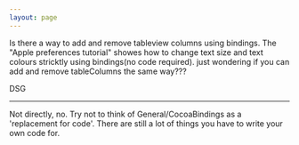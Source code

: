```yaml
---
layout: page
---
```


Is there a way to add and remove tableview columns using bindings. The "Apple preferences tutorial" showes how to change text size and text colours stricktly using bindings(no code required). just wondering if you can add and remove tableColumns the same way???

DSG

----

Not directly, no. Try not to think of General/CocoaBindings as a 'replacement for code'. There are still a lot of things you have to write your own code for.